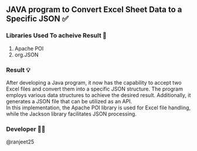 ## JAVA program to Convert Excel Sheet Data to a Specific JSON ✅

### Libraries Used To acheive Result 🙌
1. Apache POI  
2. org.JSON

### Result 💡
After developing a Java program, it now has the capability to accept two Excel files and convert them into a specific JSON structure. The program employs various data structures to achieve the desired result. Additionally, it generates a JSON file that can be utilized as an API.  
In this implementation, the Apache POI library is used for Excel file handling, while the Jackson library facilitates JSON processing. 

### Developer 🧑‍💻
@ranjeet25
